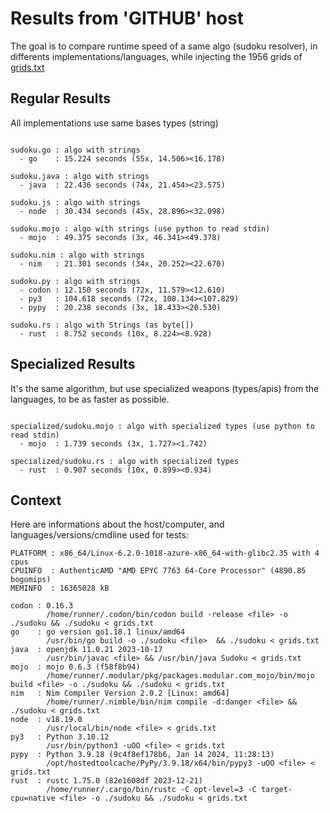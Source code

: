 # Results from 'GITHUB' host

The goal is to compare runtime speed of a same algo (sudoku resolver), in differents implementations/languages, while injecting the 1956 grids of [grids.txt](grids.txt)

## Regular Results

All implementations use same bases types (string)

```

sudoku.go : algo with strings
  - go    : 15.224 seconds (55x, 14.506><16.178)

sudoku.java : algo with strings
  - java  : 22.436 seconds (74x, 21.454><23.575)

sudoku.js : algo with strings
  - node  : 30.434 seconds (45x, 28.896><32.098)

sudoku.mojo : algo with strings (use python to read stdin)
  - mojo  : 49.375 seconds (3x, 46.341><49.378)

sudoku.nim : algo with strings
  - nim   : 21.301 seconds (34x, 20.252><22.670)

sudoku.py : algo with strings
  - codon : 12.150 seconds (72x, 11.579><12.610)
  - py3   : 104.618 seconds (72x, 100.134><107.829)
  - pypy  : 20.238 seconds (3x, 18.433><20.530)

sudoku.rs : algo with Strings (as byte[])
  - rust  : 8.752 seconds (10x, 8.224><8.928)

```

## Specialized Results

It's the same algorithm, but use specialized weapons (types/apis) from the languages, to be as faster as possible.

```

specialized/sudoku.mojo : algo with specialized types (use python to read stdin)
  - mojo  : 1.739 seconds (3x, 1.727><1.742)

specialized/sudoku.rs : algo with specialized types
  - rust  : 0.907 seconds (10x, 0.899><0.934)

```
## Context

Here are informations about the host/computer, and languages/versions/cmdline used for tests:
```
PLATFORM : x86_64/Linux-6.2.0-1018-azure-x86_64-with-glibc2.35 with 4 cpus
CPUINFO  : AuthenticAMD "AMD EPYC 7763 64-Core Processor" (4890.85 bogomips)
MEMINFO  : 16365028 kB

codon : 0.16.3
        /home/runner/.codon/bin/codon build -release <file> -o ./sudoku && ./sudoku < grids.txt
go    : go version go1.18.1 linux/amd64
        /usr/bin/go build -o ./sudoku <file>  && ./sudoku < grids.txt
java  : openjdk 11.0.21 2023-10-17
        /usr/bin/javac <file> && /usr/bin/java Sudoku < grids.txt
mojo  : mojo 0.6.3 (f58f8b94)
        /home/runner/.modular/pkg/packages.modular.com_mojo/bin/mojo build <file> -o ./sudoku && ./sudoku < grids.txt
nim   : Nim Compiler Version 2.0.2 [Linux: amd64]
        /home/runner/.nimble/bin/nim compile -d:danger <file> && ./sudoku < grids.txt
node  : v18.19.0
        /usr/local/bin/node <file> < grids.txt
py3   : Python 3.10.12
        /usr/bin/python3 -uOO <file> < grids.txt
pypy  : Python 3.9.18 (9c4f8ef178b6, Jan 14 2024, 11:28:13)
        /opt/hostedtoolcache/PyPy/3.9.18/x64/bin/pypy3 -uOO <file> < grids.txt
rust  : rustc 1.75.0 (82e1608df 2023-12-21)
        /home/runner/.cargo/bin/rustc -C opt-level=3 -C target-cpu=native <file> -o ./sudoku && ./sudoku < grids.txt

```


